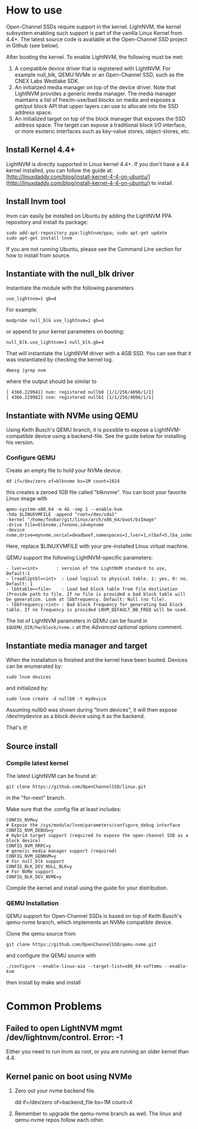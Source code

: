 # How to use

Open-Channel SSDs require support in the kernel. LightNVM, the kernel subsystem
enabling such support is part of the vanilla Linux Kernel from 4.4+. The latest source code is available at the Open-Channel SSD project in Github (see below).

After booting the kernel. To enable LightNVM, the following must be met:

1. A compatible device driver that is registered with LightNVM. For example
null_blk, QEMU NVMe or an Open-Channel SSD, such as the CNEX Labs Westlake SDK.
2. An initialized media manager on top of the device driver. Note that LightNVM
provides a generic media manager. The media manager maintains a list of
free/in-use/bad blocks on media and exposes a get/put block API that upper
layers can use to allocate into the SSD address space.
3. An initialized target on top of the block manager that exposes the SSD address
space. The target can expose a traditional block I/O interface, or more esoteric
interfaces such as key-value stores, object-stores, etc.

## Install Kernel 4.4+

LightNVM is directly supported in Linux kernel 4.4+. If you don't have a 4.4 kernel installed, you can follow the guide at: [http://linuxdaddy.com/blog/install-kernel-4-4-on-ubuntu/](http://linuxdaddy.com/blog/install-kernel-4-4-on-ubuntu/) to install.

## Install lnvm tool

lnvm can easily be installed on Ubuntu by adding the LightNVM PPA repository and install its package:

    sudo add-apt-repository ppa:lightnvm/ppa; sudo apt-get update
    sudo apt-get install lnvm
    
If you are not running Ubuntu, please see the Command Line section for how to install from source.

## Instantiate with the null_blk driver

Instantiate the module with the following parameters

`use_lightnvm=1 gb=4`

For example:

`modprobe null_blk use_lightnvm=1 gb=4`

or append to your kernel parameters on booting:

`null_blk.use_lightnvm=1 null_blk.gb=4`

That will instantiate the LightNVM driver with a 4GB SSD. You can see that it
was instantiated by checking the kernel log.

`dmesg |grep nvm`

where the output should be similar to

    [ 4366.229941] nvm: registered nullb0 [1/1/256/4096/1/1]
    [ 4366.229982] nvm: registered nullb1 [1/1/256/4096/1/1]

## Instantiate with NVMe using QEMU

Using Keith Busch's QEMU branch, it is possible to expose a LightNVM-compatible device using a backend-file. See the guide below for installing his version.

### Configure QEMU

Create an empty file to hold your NVMe device.

    dd if=/dev/zero of=blknvme bs=1M count=1024

this creates a zeroed 1GB file called "blknvme". You can boot your favorite
Linux image with

    qemu-system-x86_64 -m 4G -smp 1 --enable-kvm
    -hda $LINUXVMFILE -append "root=/dev/sda1"
    -kernel "/home/foobar/git/linux/arch/x86_64/boot/bzImage"
    -drive file=blknvme,if=none,id=mynvme
    -device nvme,drive=mynvme,serial=deadbeef,namespaces=1,lver=1,nlbaf=5,lba_index=3,mdts=10

Here, replace $LINUXVMFILE with your pre-installed Linux virtual machine.

QEMU support the following LightNVM-specific parameters:

    - lver=<int>       : version of the LightNVM standard to use, Default:1
    - lreadl2ptbl=<int>  : Load logical to physical table. 1: yes, 0: no. Default: 1
    - lbbtable=<file>    : Load bad block table from file destination (Provide path to file. If no file is provided a bad block table will be generation. Look at lbbfrequency. Default: Null (no file).
    - lbbfrequency:<int> : Bad block frequency for generating bad block table. If no frequency is provided LNVM_DEFAULT_BB_FREQ will be used.

The list of LightNVM parameters in QEMU can be found in `$QUEMU_DIR/hw/block/nvme.c` at the _Advanced optional options_ comment.

## Instantiate media manager and target

When the installation is finished and the kernel have been booted. Devices can be enumerated by:

    sudo lnvm devices
   
and initialized by:

    sudo lnvm create -d nullb0 -t mydevice
    
Assuming nullb0 was shown during "lnvm devices", it will then expose /dev/mydevice as a block device using it as the backend. 

That's it! 

## Source install

### Compile latest kernel

The latest LightNVM can be found at:

   `git clone https://github.com/OpenChannelSSD/linux.git`

in the "for-next" branch.

Make sure that the .config file at least includes:

    CONFIG_NVM=y
    # Expose the /sys/module/lnvm/parameters/configure_debug interface
    CONFIG_NVM_DEBUG=y
    # Hybrid target support (required to expose the open-channel SSD as a block device)
    CONFIG_NVM_RRPC=y
    # generic media manager support (required)
    CONFIG_NVM_GENNVM=y
    # For null_blk support
    CONFIG_BLK_DEV_NULL_BLK=y
    # For NVMe support
    CONFIG_BLK_DEV_NVME=y

Compile the kernel and install using the guide for your distribution.

### QEMU Installation

QEMU support for Open-Channel SSDs is based on top of Keith Busch's qemu-nvme
branch, which implements an NVMe compatible device.

Clone the qemu source from

    git clone https://github.com/OpenChannelSSD/qemu-nvme.git

and configure the QEMU source with

    ./configure --enable-linux-aio --target-list=x86_64-softmmu --enable-kvm

then install by
	make and install

# Common Problems

## Failed to open LightNVM mgmt /dev/lightnvm/control. Error: -1

Either you need to run lnvm as root, or you are running an older kernel than 4.4.

## Kernel panic on boot using NVMe

 1. Zero out your nvme backend file.

    dd if=/dev/zero of=backend_file bs=1M count=X

 2. Remember to upgrade the qemu-nvme branch as well. The linux and qemu-nvme
 repos follow each other.
